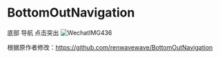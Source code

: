 # BottomOutNavigation
底部 导航 点击突出
![WechatIMG436](https://user-images.githubusercontent.com/24221251/168992048-3bb3bc3d-ac69-4103-a07c-7a52c4057324.jpeg)

根据原作者修改：https://github.com/renwavewave/BottomOutNavigation

